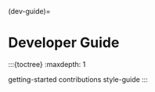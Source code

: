 (dev-guide)=
# Developer Guide

:::{toctree}
:maxdepth: 1

getting-started
contributions
style-guide
:::

